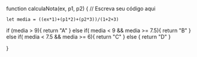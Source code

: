 function calculaNota(ex, p1, p2) {
  // Escreva seu código aqui
  
    let media = ((ex*1)+(p1*2)+(p2*3))/(1+2+3)
  
  if (media > 9){
    return "A"
  } else if( media  < 9 && media >= 7.5){
    return "B"
  } else if( media < 7.5 && media >= 6){
    return "C"
  } else {
    return "D"
  }
  
  }